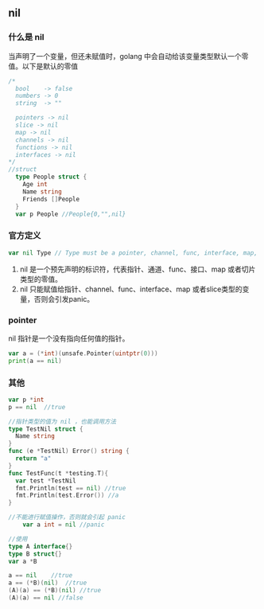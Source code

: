 ## nil

### 什么是 nil

当声明了一个变量，但还未赋值时，golang 中会自动给该变量类型默认一个零值。以下是默认的零值

```go
/*
  bool    -> false
  numbers -> 0
  string  -> ""

  pointers -> nil
  slice -> nil
  map -> nil
  channels -> nil
  functions -> nil
  interfaces -> nil
*/
//struct
  type People struct {
    Age int 
    Name string
    Friends []People
  }
  var p People //People{0,"",nil}
```

### 官方定义

```go
var nil Type // Type must be a pointer, channel, func, interface, map, or slice type
```

1. nil 是一个预先声明的标识符，代表指针、通道、func、接口、map 或者切片类型的零值。
2. nil 只能赋值给指针、channel、func、interface、map 或者slice类型的变量，否则会引发panic。

### pointer

nil 指针是一个没有指向任何值的指针。

```go
var a = (*int)(unsafe.Pointer(uintptr(0)))
print(a == nil)
```

### 其他

```go
var p *int
p == nil  //true

//指针类型的值为 nil ，也能调用方法
type TestNil struct {
  Name string
}
func (e *TestNil) Error() string {
  return "a"
}
func TestFunc(t *testing.T){
  var test *TestNil
  fmt.Println(test == nil) //true
  fmt.Println(test.Error()) //a
}

//不能进行赋值操作，否则就会引起 panic
	var a int = nil //panic

//使用
type A interface{}
type B struct{}
var a *B

a == nil 	//true
a == (*B)(nil)  //true
(A)(a) == (*B)(nil) //true
(A)(a) == nil //false
```


